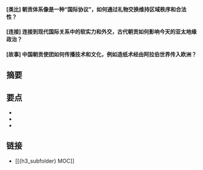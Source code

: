 #### [类比] 朝贡体系像是一种“国际协议”，如何通过礼物交换维持区域秩序和合法性？


#### [连接] 连接到现代国际关系中的软实力和外交，古代朝贡如何影响今天的亚太地缘政治？


#### [故事] 中国朝贡使团如何传播技术和文化，例如造纸术经由阿拉伯世界传入欧洲？


## 摘要


## 要点

- 
- 
- 

## 链接

- [[{h3_subfolder} MOC]]
